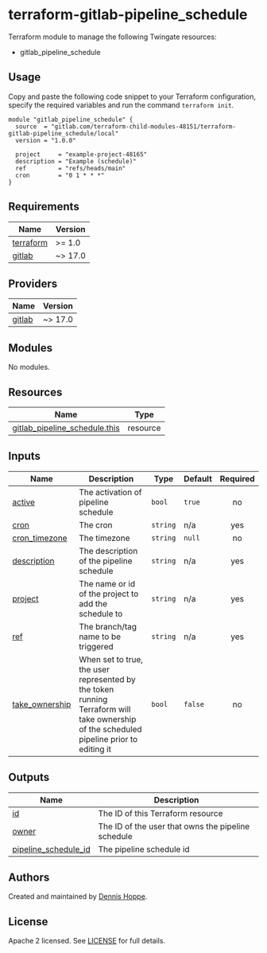 # terraform-gitlab-pipeline_schedule

Terraform module to manage the following Twingate resources:

* gitlab_pipeline_schedule

## Usage

Copy and paste the following code snippet to your Terraform configuration,
specify the required variables and run the command `terraform init`.

```hcl
module "gitlab_pipeline_schedule" {
  source  = "gitlab.com/terraform-child-modules-48151/terraform-gitlab-pipeline_schedule/local"
  version = "1.0.0"

  project     = "example-project-48165"
  description = "Example (schedule)"
  ref         = "refs/heads/main"
  cron        = "0 1 * * *"
}
```

<!-- BEGIN_TF_DOCS -->
## Requirements

| Name | Version |
|------|---------|
| <a name="requirement_terraform"></a> [terraform](#requirement\_terraform) | >= 1.0 |
| <a name="requirement_gitlab"></a> [gitlab](#requirement\_gitlab) | ~> 17.0 |

## Providers

| Name | Version |
|------|---------|
| <a name="provider_gitlab"></a> [gitlab](#provider\_gitlab) | ~> 17.0 |

## Modules

No modules.

## Resources

| Name | Type |
|------|------|
| [gitlab_pipeline_schedule.this](https://registry.terraform.io/providers/gitlabhq/gitlab/latest/docs/resources/pipeline_schedule) | resource |

## Inputs

| Name | Description | Type | Default | Required |
|------|-------------|------|---------|:--------:|
| <a name="input_active"></a> [active](#input\_active) | The activation of pipeline schedule | `bool` | `true` | no |
| <a name="input_cron"></a> [cron](#input\_cron) | The cron | `string` | n/a | yes |
| <a name="input_cron_timezone"></a> [cron\_timezone](#input\_cron\_timezone) | The timezone | `string` | `null` | no |
| <a name="input_description"></a> [description](#input\_description) | The description of the pipeline schedule | `string` | n/a | yes |
| <a name="input_project"></a> [project](#input\_project) | The name or id of the project to add the schedule to | `string` | n/a | yes |
| <a name="input_ref"></a> [ref](#input\_ref) | The branch/tag name to be triggered | `string` | n/a | yes |
| <a name="input_take_ownership"></a> [take\_ownership](#input\_take\_ownership) | When set to true, the user represented by the token running Terraform will take ownership of the scheduled pipeline prior to editing it | `bool` | `false` | no |

## Outputs

| Name | Description |
|------|-------------|
| <a name="output_id"></a> [id](#output\_id) | The ID of this Terraform resource |
| <a name="output_owner"></a> [owner](#output\_owner) | The ID of the user that owns the pipeline schedule |
| <a name="output_pipeline_schedule_id"></a> [pipeline\_schedule\_id](#output\_pipeline\_schedule\_id) | The pipeline schedule id |
<!-- END_TF_DOCS -->

## Authors

Created and maintained by [Dennis Hoppe](https://gitlab.com/dhoppeIT).

## License

Apache 2 licensed. See [LICENSE](LICENSE) for full details.
